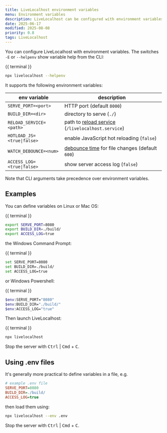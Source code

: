 ```yaml
---
title: LiveLocalhost environment variables
menu: Environment variables
description: LiveLocalhost can be configured with environment variables.
date: 2025-06-17
modified: 2025-08-08
priority: 0.8
tags: LiveLocalhost
---
```


You can configure LiveLocalhost with environment variables. The switches `-E` or `--helpenv` show variable help from the CLI:

{{ terminal }}
```bash
npx livelocalhost --helpenv
```

It supports the following environment variables:

| env variable | description |
|-|-|
| `SERVE_PORT=<port>` | HTTP port (default `8000`) |
| `BUILD_DIR=<dir>` | directory to serve (`./`) |
| `RELOAD_SERVICE=<path>` | path to [reload service](--ROOT--tools/livelocalhost/server-cli/#hot-reloading) (`/livelocalhost.service`) |
| `HOTLOAD_JS=<true\|false>` | enable JavaScript hot reloading (`false`) |
| `WATCH_DEBOUNCE=<num>` | [debounce time](--ROOT--tools/livelocalhost/server-cli/#watch-debouncing) for file changes (default `600`) |
| `ACCESS_LOG=<true\|false>` | show server access log (`false`) |

Note that CLI arguments take precedence over environment variables.


## Examples

You can define variables on Linux or Mac OS:

{{ terminal }}
```bash
export SERVE_PORT=8080
export BUILD_DIR=./build/
export ACCESS_LOG=true
```

the Windows Command Prompt:

{{ terminal }}
```bash
set SERVE_PORT=8080
set BUILD_DIR=./build/
set ACCESS_LOG=true
```

or Windows Powershell:

{{ terminal }}
```bash
$env:SERVE_PORT="8080"
$env:BUILD_DIR="./build/"
$env:ACCESS_LOG="true"
```

Then launch LiveLocalhost:

{{ terminal }}
```bash
npx livelocalhost
```

Stop the server with <kbd>Ctrl</kbd> | <kbd>Cmd</kbd> + <kbd>C</kbd>.


## Using .env files

It's generally more practical to define variables in a file, e.g.

```ini
# example .env file
SERVE_PORT=8080
BUILD_DIR=./build/
ACCESS_LOG=true
```

then load them using:

```bash
npx livelocalhost --env .env
```

Stop the server with <kbd>Ctrl</kbd> | <kbd>Cmd</kbd> + <kbd>C</kbd>.
